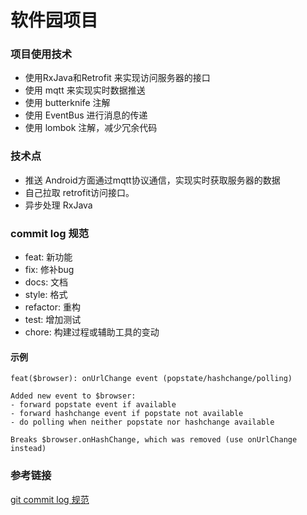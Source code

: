 # 软件园项目

### 项目使用技术
* 使用RxJava和Retrofit 来实现访问服务器的接口
* 使用 mqtt 来实现实时数据推送
* 使用 butterknife 注解
* 使用 EventBus 进行消息的传递
* 使用 lombok 注解，减少冗余代码

### 技术点
* 推送 Android方面通过mqtt协议通信，实现实时获取服务器的数据
* 自己拉取  retrofit访问接口。
* 异步处理 RxJava

### commit log 规范


* feat: 新功能
* fix: 修补bug
* docs: 文档
* style: 格式
* refactor: 重构
* test: 增加测试
* chore: 构建过程或辅助工具的变动

#### 示例

```
feat($browser): onUrlChange event (popstate/hashchange/polling)

Added new event to $browser:
- forward popstate event if available
- forward hashchange event if popstate not available
- do polling when neither popstate nor hashchange available

Breaks $browser.onHashChange, which was removed (use onUrlChange instead)

```

### 参考链接

[git commit log 规范](http://www.ruanyifeng.com/blog/2016/01/commit_message_change_log.html)

